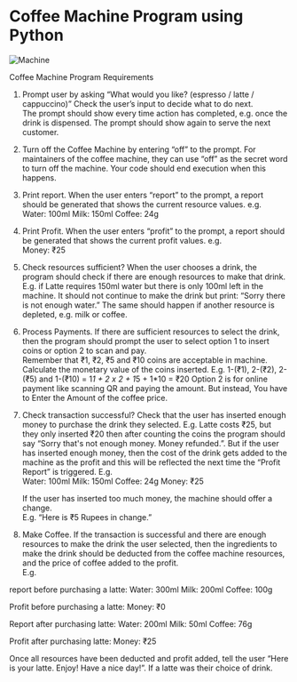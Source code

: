 # Coffee Machine Program using Python

![Machine](https://github.com/adityas1335/Coffee_Machine_Program_using_Python/assets/108605877/263e8c05-d4e6-4f98-a47f-f283f26416fd)

 Coffee Machine Program Requirements 
 
1.	Prompt user by asking “What would you like? (espresso / latte / cappuccino)” 
 	Check the user’s input to decide what to do next.  
 	The prompt should show every time action has completed, e.g. once the drink is dispensed. The prompt should show again to serve the next customer. 
 
2.	Turn off the Coffee Machine by entering “off” to the prompt. 
 	For maintainers of the coffee machine, they can use “off” as the secret word to turn off the machine. Your code should end execution when this happens. 
 
3.	Print report. 
 	When the user enters “report” to the prompt, a report should be generated that shows the current resource values. e.g.  
Water: 100ml 
Milk: 150ml 
Coffee: 24g 

4.	Print Profit.
 	When the user enters “profit” to the prompt, a report should be generated that shows the current profit values. e.g.  
 	Money: ₹25 

5.	Check resources sufficient? 
 	When the user chooses a drink, the program should check if there are enough resources to make that drink.  
 	E.g. if Latte requires 150ml water but there is only 100ml left in the machine. It should not continue to make the drink but print: “Sorry there is not enough water.” 
 	The same should happen if another resource is depleted, e.g. milk or coffee. 
 
6.	Process Payments. 
 	If there are sufficient resources to select the drink, then the program should prompt the user to select option 1 to insert coins or option 2 to scan and pay.  
 	Remember that ₹1, ₹2, ₹5 and ₹10 coins are acceptable in machine.
 	Calculate the monetary value of the coins inserted. E.g. 1-(₹1), 2-(₹2), 2-(₹5) and 1-(₹10)  = 1*1 + 2 x 2 + 1*5 + 1*10 = ₹20
 	Option 2 is for online payment like scanning QR and paying the amount. But instead, You have to Enter the Amount of the coffee price. 

 
7.	Check transaction successful? 
 	Check that the user has inserted enough money to purchase the drink they selected. E.g. Latte costs ₹25, but they only inserted ₹20 then after counting the coins the program should say “Sorry that's not enough money. Money refunded.”. 
 	But if the user has inserted enough money, then the cost of the drink gets added to the machine as the profit and this will be reflected the next time the “Profit Report” is triggered. E.g.  
Water: 100ml 
Milk: 150ml 
Coffee: 24g 
Money: ₹25 

 	If the user has inserted too much money, the machine should offer a change.  
E.g. “Here is ₹5 Rupees in change.”
 
 
8.	Make Coffee. 
 	If the transaction is successful and there are enough resources to make the drink the user selected, then the ingredients to make the drink should be deducted from the coffee machine resources, and the price of coffee added to the profit.  
  E.g. 

report before purchasing a latte: 
Water: 300ml 
Milk: 200ml 
Coffee: 100g 

Profit before purchasing a latte:
Money: ₹0 
 
Report after purchasing latte: 
Water: 200ml 
Milk: 50ml 
Coffee: 76g 

Profit after purchasing latte:
Money: ₹25 
 
Once all resources have been deducted and profit added, tell the user “Here is your latte. Enjoy! Have a nice day!”. If a latte was their choice of drink. 
 
 
